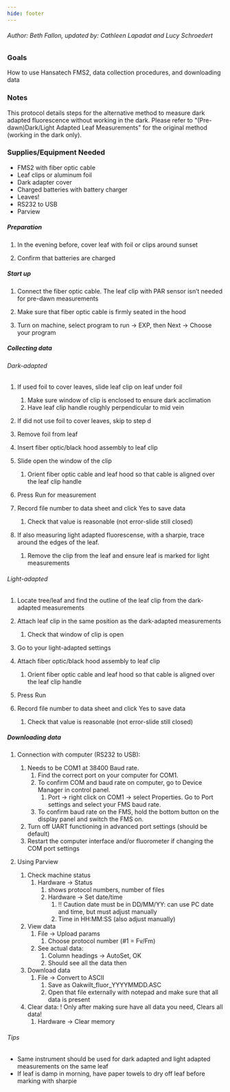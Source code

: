 ```yaml
---
hide: footer
---
```

###### Author: Beth Fallon, updated by: Cathleen Lapadat and Lucy Schroedert

### Goals

How to use Hansatech FMS2, data collection procedures, and downloading data

### Notes

This protocol details steps for the alternative method to measure dark adapted fluorescence without working in the dark. Please refer to "(Pre-dawn)Dark/Light Adapted Leaf Measurements" for the original method (working in the dark only). 

### Supplies/Equipment Needed

- FMS2 with fiber optic cable
- Leaf clips or aluminum foil
- Dark adapter cover
- Charged batteries with battery charger
- Leaves!
- RS232 to USB
- Parview

##### Preparation

1. In the evening before, cover leaf with foil or clips around sunset
    
2. Confirm that batteries are charged


##### Start up

1. Connect the fiber optic cable. The leaf clip with PAR sensor isn’t needed for pre-dawn measurements
    
2. Make sure that fiber optic cable is firmly seated in the hood 
    
3. Turn on machine, select program to run -> EXP, then Next -> Choose your program

##### Collecting data

###### Dark-adapted

1. If used foil to cover leaves, slide leaf clip on leaf under foil
    1. Make sure window of clip is enclosed to ensure dark acclimation
    2. Have leaf clip handle roughly perpendicular to mid vein
    
2. If did not use foil to cover leaves, skip to step d
    
3. Remove foil from leaf
    
4. Insert fiber optic/black hood assembly to leaf clip
    
5. Slide open the window of the clip
    1. Orient fiber optic cable and leaf hood so that cable is aligned over the leaf clip handle
    
6. Press Run for measurement
    
7. Record file number to data sheet and click Yes to save data
    1. Check that value is reasonable (not error-slide still closed) 
        
8. If also measuring light adapted fluorescense, with a sharpie, trace around the edges of the leaf.
    1. Remove the clip from the leaf and ensure leaf is marked for light measurements

###### Light-adapted
    
1. Locate tree/leaf and find the outline of the leaf clip from the dark-adapted measurements
    
2. Attach leaf clip in the same position as the dark-adapted measurements
    1. Check that window of clip is open
    
3. Go to your light-adapted settings
    
4. Attach fiber optic/black hood assembly to leaf clip
    1. Orient fiber optic cable and leaf hood so that cable is aligned over the leaf clip handle
    
5. Press Run
    
6. Record file number to data sheet and click Yes to save data
    1. Check that value is reasonable (not error-slide still closed) 
##### Downloading data

1. Connection with computer (RS232 to USB): 
    1. Needs to be COM1 at 38400 Baud rate. 
        1. Find the correct port on your computer for COM1.
        2. To confirm COM and baud rate on computer, go to Device Manager in control panel.
            1.  Port -> right click on COM1 -> select Properties. Go to Port settings and select your FMS baud rate.
        3. To confirm baud rate on the FMS, hold the bottom button on the display panel and switch the FMS on.
    2.   Turn off UART functioning in advanced port settings (should be default)
    3.  Restart the computer interface and/or fluorometer if changing the COM port settings
    
2. Using Parview
    1. Check machine status
        1. Hardware -> Status
            1. shows protocol numbers, number of files
            2. Hardware -> Set date/time
                1. !! Caution date must be in DD/MM/YY: can use PC date and time, but must adjust manually
                2.    Time in HH:MM:SS (also adjust manually)
    2. View data
        1. File -> Upload params
            1. Choose protocol number (#1 = Fv/Fm)
        2. See actual data:
            1. Column headings -> AutoSet, OK
            2. Should see all the data then
    3. Download data
        1. File -> Convert to ASCII
            1. Save as Oakwilt_fluor_YYYYMMDD.ASC
            2. Open that file externally with notepad and make sure that all data is present
    4. Clear data: ! Only after making sure have all data you need, Clears all data!
        1. Hardware -> Clear memory
            
###### Tips

* Same instrument should be used for dark adapted and light adapted measurements on the same leaf
* If leaf is damp in morning, have paper towels to dry off leaf before marking with sharpie

